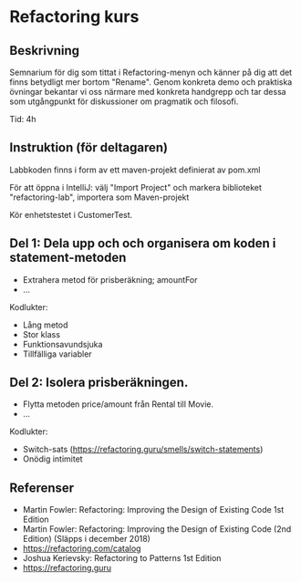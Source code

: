 # Refactoring kurs

## Beskrivning

Semnarium för dig som tittat i Refactoring-menyn och känner på dig att det finns
betydligt mer bortom "Rename". Genom konkreta demo och praktiska övningar
bekantar vi oss närmare med konkreta handgrepp och tar dessa som utgångpunkt
för diskussioner om pragmatik och filosofi.

Tid: 4h

## Instruktion (för deltagaren)

Labbkoden finns i form av ett maven-projekt definierat av pom.xml

För att öppna i IntelliJ: välj "Import Project" och markera biblioteket "refactoring-lab", importera som Maven-projekt

Kör enhetstestet i CustomerTest.

## Del 1: Dela upp och och organisera om koden i statement-metoden

- Extrahera metod för prisberäkning; amountFor
- ...

Kodlukter:

- Lång metod
- Stor klass
- Funktionsavundsjuka
- Tillfälliga variabler

## Del 2: Isolera prisberäkningen.

- Flytta metoden price/amount från Rental till Movie.
- ...

Kodlukter:

- Switch-sats (https://refactoring.guru/smells/switch-statements)
- Onödig intimitet

## Referenser

- Martin Fowler: Refactoring: Improving the Design of Existing Code 1st Edition
- Martin Fowler: Refactoring: Improving the Design of Existing Code (2nd Edition) (Släpps i december 2018)
- https://refactoring.com/catalog
- Joshua Kerievsky: Refactoring to Patterns 1st Edition
- https://refactoring.guru

